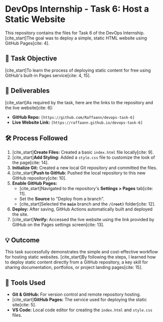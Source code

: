 # DevOps Internship - Task 6: Host a Static Website

This repository contains the files for Task 6 of the DevOps Internship. [cite_start]The goal was to deploy a simple, static HTML website using GitHub Pages[cite: 4].

## 🎯 Task Objective

[cite_start]To learn the process of deploying static content for free using GitHub's built-in Pages service[cite: 4, 15].

## 🚀 Deliverables

[cite_start]As required by the task, here are the links to the repository and the live website[cite: 6]:

- **GitHub Repo:** `[https://github.com/Raffaann/devops-task-6]`
- **Live Website Link:** `[https://raffaann.github.io/devops-task-6]`

## 🛠️ Process Followed

1.  [cite_start]**Create Files:** Created a basic `index.html` file locally[cite: 9].
2.  [cite_start]**Add Styling:** Added a `style.css` file to customize the look of the page[cite: 14].
3.  **Initialize Git:** Created a new local Git repository and committed the files.
4.  [cite_start]**Push to GitHub:** Pushed the local repository to this new GitHub repository[cite: 10].
5.  **Enable GitHub Pages:**
    * [cite_start]Navigated to the repository's **Settings > Pages** tab[cite: 11].
    * Set the **Source** to "Deploy from a branch".
    * [cite_start]Selected the **`main`** branch and the **`/(root)`** folder[cite: 12].
6.  **Deploy:** After saving, GitHub Actions automatically built and deployed the site.
7.  [cite_start]**Verify:** Accessed the live website using the link provided by GitHub on the Pages settings screen[cite: 13].

## 💡 Outcome

This task successfully demonstrates the simple and cost-effective workflow for hosting static websites. [cite_start]By following the steps, I learned how to deploy static content directly from a GitHub repository, a key skill for sharing documentation, portfolios, or project landing pages[cite: 15].

## 🔧 Tools Used

* **Git & GitHub:** For version control and remote repository hosting.
* [cite_start]**GitHub Pages:** The service used for deploying the static site[cite: 5].
* **VS Code:** Local code editor for creating the `index.html` and `style.css` files.

